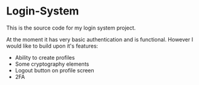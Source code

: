 # Login-System
This is the source code for my login system project.

At the moment it has very basic authentication and is functional. However I would like to build upon it's features:

- Ability to create profiles
- Some cryptography elements
- Logout button on profile screen
- 2FA